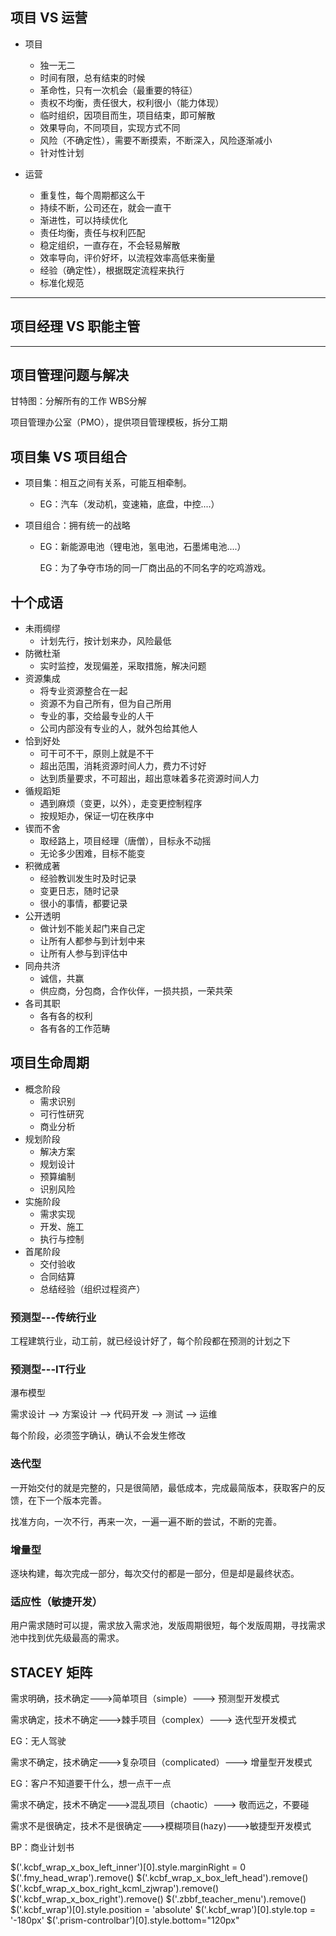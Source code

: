 ## 项目 VS 运营

+ 项目
  + 独一无二
  + 时间有限，总有结束的时候
  + 革命性，只有一次机会（最重要的特征）
  + 责权不均衡，责任很大，权利很小（能力体现）
  + 临时组织，因项目而生，项目结束，即可解散
  + 效果导向，不同项目，实现方式不同
  + 风险（不确定性），需要不断摸索，不断深入，风险逐渐减小
  + 针对性计划

+ 运营
  + 重复性，每个周期都这么干
  + 持续不断，公司还在，就会一直干
  + 渐进性，可以持续优化
  + 责任均衡，责任与权利匹配
  + 稳定组织，一直存在，不会轻易解散
  + 效率导向，评价好坏，以流程效率高低来衡量
  + 经验（确定性），根据既定流程来执行
  + 标准化规范

------

## 项目经理 VS 职能主管

------

## 项目管理问题与解决

甘特图：分解所有的工作 WBS分解

项目管理办公室（PMO），提供项目管理模板，拆分工期



## 项目集 VS 项目组合

+ 项目集：相互之间有关系，可能互相牵制。

  + EG：汽车（发动机，变速箱，底盘，中控....）

+ 项目组合：拥有统一的战略

  + EG：新能源电池（锂电池，氢电池，石墨烯电池....）

    EG：为了争夺市场的同一厂商出品的不同名字的吃鸡游戏。

## 十个成语

+ 未雨绸缪
  + 计划先行，按计划来办，风险最低
+ 防微杜渐
  + 实时监控，发现偏差，采取措施，解决问题
+ 资源集成
  + 将专业资源整合在一起
  + 资源不为自己所有，但为自己所用
  + 专业的事，交给最专业的人干
  + 公司内部没有专业的人，就外包给其他人
+ 恰到好处
  + 可干可不干，原则上就是不干
  + 超出范围，消耗资源时间人力，费力不讨好
  + 达到质量要求，不可超出，超出意味着多花资源时间人力
+ 循规蹈矩
  + 遇到麻烦（变更，以外），走变更控制程序
  + 按规矩办，保证一切在秩序中
+ 锲而不舍
  + 取经路上，项目经理（唐僧），目标永不动摇
  + 无论多少困难，目标不能变
+ 积微成著
  + 经验教训发生时及时记录
  + 变更日志，随时记录
  + 很小的事情，都要记录
+ 公开透明
  + 做计划不能关起门来自己定
  + 让所有人都参与到计划中来
  + 让所有人参与到评估中
+ 同舟共济
  + 诚信，共赢
  + 供应商，分包商，合作伙伴，一损共损，一荣共荣
+ 各司其职
  + 各有各的权利
  + 各有各的工作范畴

## 项目生命周期

+ 概念阶段
  + 需求识别
  + 可行性研究
  + 商业分析
+ 规划阶段
  + 解决方案
  + 规划设计
  + 预算编制
  + 识别风险
+ 实施阶段
  + 需求实现
  + 开发、施工
  + 执行与控制
+ 首尾阶段
  + 交付验收
  + 合同结算
  + 总结经验（组织过程资产）

### 预测型---传统行业

工程建筑行业，动工前，就已经设计好了，每个阶段都在预测的计划之下

### 预测型---IT行业

瀑布模型

需求设计 --> 方案设计 --> 代码开发 --> 测试 --> 运维

每个阶段，必须签字确认，确认不会发生修改

### 迭代型

一开始交付的就是完整的，只是很简陋，最低成本，完成最简版本，获取客户的反馈，在下一个版本完善。

找准方向，一次不行，再来一次，一遍一遍不断的尝试，不断的完善。

### 增量型

逐块构建，每次完成一部分，每次交付的都是一部分，但是却是最终状态。

### 适应性（敏捷开发）

用户需求随时可以提，需求放入需求池，发版周期很短，每个发版周期，寻找需求池中找到优先级最高的需求。



## STACEY 矩阵

需求明确，技术确定--->简单项目（simple）---> 预测型开发模式

需求确定，技术不确定--->棘手项目（complex）---> 迭代型开发模式

EG：无人驾驶

需求不确定，技术确定--->复杂项目（complicated）---> 增量型开发模式

EG：客户不知道要干什么，想一点干一点

需求不确定，技术不确定--->混乱项目（chaotic）---> 敬而远之，不要碰

需求不是很确定，技术不是很确定--->模糊项目(hazy)--->敏捷型开发模式

BP：商业计划书

$('.kcbf_wrap_x_box_left_inner')[0].style.marginRight = 0
$('.fmy_head_wrap').remove()
$('.kcbf_wrap_x_box_left_head').remove()
$('.kcbf_wrap_x_box_right_kcml_zjwrap').remove()
$('.kcbf_wrap_x_box_right').remove()
$('.zbbf_teacher_menu').remove()
$('.kcbf_wrap')[0].style.position = 'absolute'
$('.kcbf_wrap')[0].style.top = '-180px'
$('.prism-controlbar')[0].style.bottom="120px"

